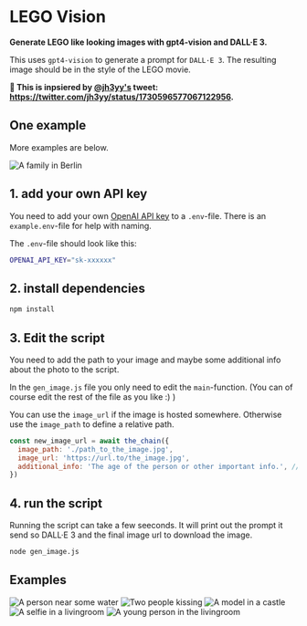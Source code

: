 # LEGO Vision

**Generate LEGO like looking images with gpt4-vision and DALL·E 3.**

This uses `gpt4-vision` to generate a prompt for `DALL·E 3`.
The resulting image should be in the style of the LEGO movie.

**🎈 This is inpsiered by [@jh3yy's](https://twitter.com/jh3yy) tweet: <https://twitter.com/jh3yy/status/1730596577067122956>.**

## One example

More examples are below.

![A family in Berlin](./examples/img-IOhqrvJG2jmPswkUqUwqgSwA.png)

## 1. add your own API key

You need to add your own [OpenAI API key](https://beta.openai.com/docs/developer-quickstart/overview) to a `.env`-file. There is an `example.env`-file for help with naming.

The `.env`-file should look like this:

```bash
OPENAI_API_KEY="sk-xxxxxx"
```

## 2. install dependencies

```bash
npm install
```

## 3. Edit the script

You need to add the path to your image and maybe some additional info about the photo to the script.

In the `gen_image.js` file you only need to edit the `main`-function. (You can of course edit the rest of the file as you like :) )

You can use the `image_url` if the image is hosted somewhere. Otherwise use the `image_path` to define a relative path.

```javascript
const new_image_url = await the_chain({
  image_path: './path_to_the_image.jpg',
  image_url: 'https://url.to/the_image.jpg',
  additional_info: 'The age of the person or other important info.', // leave empty if not needed
})
```

## 4. run the script

Running the script can take a few seeconds. It will print out the prompt it send so DALL·E 3 and the final image url to download the image.

```bash
node gen_image.js
```

## Examples

![A person near some water](./examples/img-m2Ei3IRUQfB00sVOrNliLbuO.png)
![Two people kissing](./examples/img-bOFULxCB0cy8kN6P25Pd53TA.png)
![A model in a castle](./examples/img-lRR783kuw2idQzu5NZCkOgKy.png)
![A selfie in a livingroom](./examples/img-Nj5sqvh0uWzgNeL7QUdEJsDE.png)
![A young person in the livingroom](./examples/img-WKItt7AMURHG8PZannjWrB6X.png)
